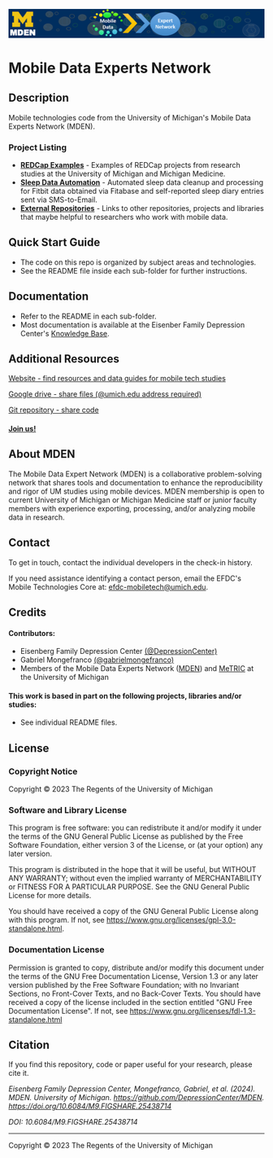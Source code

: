 ![MDEN](https://raw.githubusercontent.com/DepressionCenter/MDEN/main/images/MDEN_banner_1280_144.png)

# Mobile Data Experts Network

## Description
Mobile technologies code from the University of Michigan's Mobile Data Experts Network (MDEN).


### Project Listing
+ **[REDCap Examples](/REDCap-Examples)** - Examples of REDCap projects from research studies at the University of Michigan and Michigan Medicine.
+ **[Sleep Data Automation](https://michmed.org/sleepdata)** - Automated sleep data cleanup and processing for Fitbit data obtained via Fitabase and self-reported sleep diary entries sent via SMS-to-Email.
+ **[External Repositories](/ExternalRepos)** - Links to other repositories, projects and libraries that maybe helpful to researchers who work with mobile data.



## Quick Start Guide
+ The code on this repo is organized by subject areas and technologies.
+ See the README file inside each sub-folder for further instructions.



## Documentation
+ Refer to the README in each sub-folder.
+ Most documentation is available at the Eisenber Family Depression Center's [Knowledge Base](https://michmed.org/efdc-kb).


## Additional Resources
[Website - find resources and data guides for mobile tech studies](https://depressioncenter.org/mobiletech)

[Google drive - share files (@umich.edu address required)](https://drive.google.com/drive/folders/0AHKlIsA3ggyhUk9PVA)

[Git repository - share code](https://github.com/DepressionCenter/MDEN)

#### [Join us!](https://michmed.org/joinMDEN)



## About MDEN
The Mobile Data Expert Network (MDEN) is a collaborative problem-solving network that shares tools and documentation to enhance the reproducibility and rigor of UM studies using mobile devices. MDEN membership is open to current University of Michigan or Michigan Medicine staff or junior faculty members with experience exporting, processing, and/or analyzing mobile data in research.



## Contact
To get in touch, contact the individual developers in the check-in history.

If you need assistance identifying a contact person, email the EFDC's Mobile Technologies Core at: efdc-mobiletech@umich.edu.



## Credits
#### Contributors:
+ Eisenberg Family Depression Center [(@DepressionCenter)](https://github.com/DepressionCenter/)
+ Gabriel Mongefranco [(@gabrielmongefranco)](https://github.com/gabrielmongefranco)
+ Members of the Mobile Data Experts Network ([MDEN](https://depressioncenter.org/mden)) and [MeTRIC](https://metric.umich.edu) at the University of Michigan


#### This work is based in part on the following projects, libraries and/or studies:
+ See individual README files.



## License
### Copyright Notice
Copyright © 2023 The Regents of the University of Michigan


### Software and Library License
This program is free software: you can redistribute it and/or modify it under the terms of the GNU General Public License as published by the Free Software Foundation, either version 3 of the License, or (at your option) any later version.

This program is distributed in the hope that it will be useful, but WITHOUT ANY WARRANTY; without even the implied warranty of MERCHANTABILITY or FITNESS FOR A PARTICULAR PURPOSE. See the GNU General Public License for more details.

You should have received a copy of the GNU General Public License along with this program. If not, see <https://www.gnu.org/licenses/gpl-3.0-standalone.html>.


### Documentation License
Permission is granted to copy, distribute and/or modify this document 
under the terms of the GNU Free Documentation License, Version 1.3 
or any later version published by the Free Software Foundation; 
with no Invariant Sections, no Front-Cover Texts, and no Back-Cover Texts. 
You should have received a copy of the license included in the section entitled "GNU 
Free Documentation License". If not, see <https://www.gnu.org/licenses/fdl-1.3-standalone.html>



## Citation
If you find this repository, code or paper useful for your research, please cite it.

*Eisenberg Family Depression Center, Mongefranco, Gabriel, et al. (2024). MDEN. University of Michigan. https://github.com/DepressionCenter/MDEN. https://doi.org/10.6084/M9.FIGSHARE.25438714*

  *DOI: 10.6084/M9.FIGSHARE.25438714*



----

Copyright © 2023 The Regents of the University of Michigan
